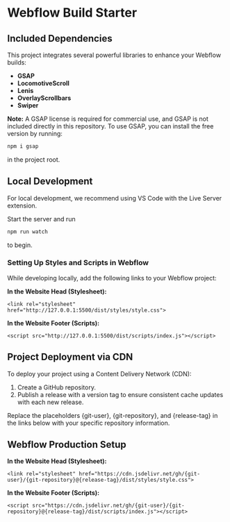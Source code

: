 # Webflow Build Starter

## Included Dependencies

This project integrates several powerful libraries to enhance your Webflow builds:

-   **GSAP**
-   **LocomotiveScroll**
-   **Lenis**
-   **OverlayScrollbars**
-   **Swiper**

**Note:** A GSAP license is required for commercial use, and GSAP is not included directly in this repository. To use GSAP, you can install the free version by running:

```bash
npm i gsap
```

in the project root.

## Local Development

For local development, we recommend using VS Code with the Live Server extension.

Start the server and run

```bash
npm run watch
```

to begin.

### Setting Up Styles and Scripts in Webflow

While developing locally, add the following links to your Webflow project:

**In the Website Head (Stylesheet):**

```
<link rel="stylesheet" href="http://127.0.0.1:5500/dist/styles/style.css">
```

**In the Website Footer (Scripts):**

```
<script src="http://127.0.0.1:5500/dist/scripts/index.js"></script>
```

## Project Deployment via CDN

To deploy your project using a Content Delivery Network (CDN):

1. Create a GitHub repository.
2. Publish a release with a version tag to ensure consistent cache updates with each new release.

Replace the placeholders {git-user}, {git-repository}, and {release-tag} in the links below with your specific repository information.

## Webflow Production Setup

**In the Website Head (Stylesheet):**

```
<link rel="stylesheet" href="https://cdn.jsdelivr.net/gh/{git-user}/{git-repository}@{release-tag}/dist/styles/style.css">
```

**In the Website Footer (Scripts):**

```
<script src="https://cdn.jsdelivr.net/gh/{git-user}/{git-repository}@{release-tag}/dist/scripts/index.js"></script>
```
